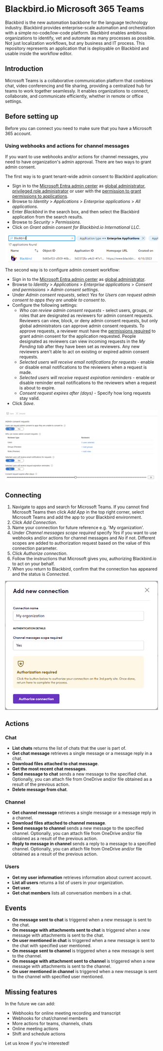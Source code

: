 # Blackbird.io Microsoft 365 Teams

Blackbird is the new automation backbone for the language technology industry. Blackbird provides enterprise-scale automation and orchestration with a simple no-code/low-code platform. Blackbird enables ambitious organizations to identify, vet and automate as many processes as possible. Not just localization workflows, but any business and IT process. This repository represents an application that is deployable on Blackbird and usable inside the workflow editor.

## Introduction

<!-- begin docs -->

Microsoft Teams is a collaborative communication platform that combines chat, video conferencing and file sharing, providing a centralized hub for teams to work together seamlessly. It enables organizations to connect, collaborate, and communicate efficiently, whether in remote or office settings.

## Before setting up

Before you can connect you need to make sure that you have a Microsoft 365 account. 

### Using webhooks and actions for channel messages

If you want to use webhooks and/or actions for channel messages, you need to have organization's admin approval. There are two ways to grant admin consent. 

The first way is to grant tenant-wide admin consent to Blackbird application: 

- Sign in to the [Microsoft Entra admin center](https://entra.microsoft.com/) as [global administrator](https://learn.microsoft.com/en-us/azure/active-directory/roles/permissions-reference#global-administrator), [privileged role administrator](https://learn.microsoft.com/en-us/azure/active-directory/roles/permissions-reference#privileged-role-administrator) or user with the [permission to grant permissions to applications](https://learn.microsoft.com/en-us/azure/active-directory/roles/custom-consent-permissions). 
- Browse to _Identity_ > _Applications_ > _Enterprise applications_ > _All applications_.
- Enter _Blackbird_ in the search box, and then select the Blackbird application from the search results.
- Browse to _Security_ > _Permissions_.
- Click on _Grant admin consent for Blackbird.io International LLC_.

![Searching for Blackbird application](image/README/searching_for_app.png)

The second way is to configure admin consent workflow:

- Sign in to the [Microsoft Entra admin center](https://entra.microsoft.com/) as [global administrator](https://learn.microsoft.com/en-us/azure/active-directory/roles/permissions-reference#global-administrator).
- Browse to _Identity_ > _Applications_ > _Enterprise applications_ > _Consent and permissions_ > _Admin consent settings_.
- Under _Admin consent requests_, select _Yes_ for _Users can request admin consent to apps they are unable to consent to_.
- Configure the following settings:
    * _Who can review admin consent requests_ - select users, groups, or roles that are designated as reviewers for admin consent requests. Reviewers can view, block, or deny admin consent requests, but only global administrators can approve admin consent requests. To approve requests, a reviewer must have the [permissions required](https://learn.microsoft.com/en-us/azure/active-directory/roles/custom-consent-permissions) to grant admin consent for the application requested. People designated as reviewers can view incoming requests in the _My Pending tab_ after they have been set as reviewers. Any new reviewers aren't able to act on existing or expired admin consent requests. 
    * _Selected users will receive email notifications for requests_ - enable or disable email notifications to the reviewers when a request is made.
    * _Selected users will receive request expiration reminders_ - enable or disable reminder email notifications to the reviewers when a request is about to expire.
    * _Consent request expires after (days)_ - Specify how long requests stay valid.
- Click _Save_. 

![Enable admin consent workflow](image/README/enable-admin-consent-workflow.png)

## Connecting

1. Navigate to apps and search for Microsoft Teams. If you cannot find Microsoft Teams then click _Add App_ in the top right corner, select Microsoft Teams and add the app to your Blackbird environment.
2. Click _Add Connection_.
3. Name your connection for future reference e.g. 'My organization'.
4. Under _Channel messages scope required_ specify _Yes_ if you want to use webhooks and/or actions for channel messages and _No_ if not. Different scopes are added to authorization request based on the value of this connection parameter.
5. Click _Authorize connection_.
6. Follow the instructions that Microsoft gives you, authorizing Blackbird.io to act on your behalf.
7. When you return to Blackbird, confirm that the connection has appeared and the status is _Connected_.

![Connecting](image/README/connecting.png)

## Actions

### Chat

- **List chats** returns the list of chats that the user is part of.
- **Get chat message** retrieves a single message or a message reply in a chat.
- **Download files attached to chat message**.
- **Get the most recent chat messages**.
- **Send message to chat** sends a new message to the specified chat. Optionally, you can attach file from OneDrive and/or file obtained as a result of the previous action.
- **Delete message from chat**.

### Channel

- **Get channel message** retrieves a single message or a message reply in a channel.
- **Download files attached to channel message**.
- **Send message to channel** sends a new message to the specified channel. Optionally, you can attach file from OneDrive and/or file obtained as a result of the previous action.
- **Reply to message in channel** sends a reply to a message to a specified channel. Optionally, you can attach file from OneDrive and/or file obtained as a result of the previous action.

### Users

- **Get my user information** retrieves information about current account.
- **List all users** returns a list of users in your organization.
- **Get user**.
- **Get chat members** lists all conversation members in a chat.

## Events

- **On message sent to chat** is triggered when a new message is sent to the chat.
- **On message with attachments sent to chat** is triggered when a new message with attachments is sent to the chat.
- **On user mentioned in chat** is triggered when a new message is sent to the chat with specified user mentioned.
- **On message sent to channel** is triggered when a new message is sent to the channel.
- **On message with attachment sent to channel** is triggered when a new message with attachments is sent to the channel.
- **On user mentioned in channel** is triggered when a new message is sent to the channel with specified user mentioned.

## Missing features

In the future we can add:

- Webhooks for online meeting recording and transcript 
- Webhooks for chat/channel members
- More actions for teams, channels, chats
- Online meeting actions
- Shift and schedule actions

Let us know if you're interested!

<!-- end docs -->
